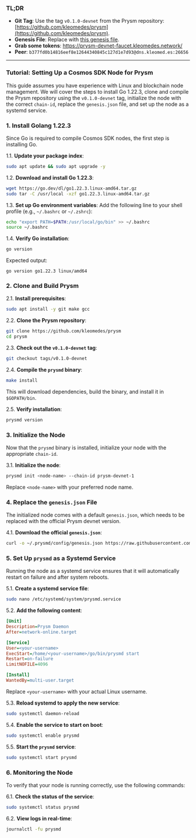### TL;DR

- **Git Tag**: Use the tag `v0.1.0-devnet` from the Prysm repository: [https://github.com/kleomedes/prysm](https://github.com/kleomedes/prysm).
- **Genesis File**: Replace with [this genesis file](https://raw.githubusercontent.com/kleomedes/prysm/refs/heads/main/network/prysm-devnet-1/genesis.json).
- **Grab some tokens**: https://prysm-devnet-faucet.kleomedes.network/
- **Peer**: ```b377fd0b14816eef8e12644340845c127d1e7d93@dns.kleomed.es:26656```

---

### Tutorial: Setting Up a Cosmos SDK Node for Prysm

This guide assumes you have experience with Linux and blockchain node management. We will cover the steps to install Go 1.22.3, clone and compile the Prysm repository using the `v0.1.0-devnet` tag, initialize the node with the correct `chain-id`, replace the `genesis.json` file, and set up the node as a systemd service.

### 1. Install Golang 1.22.3

Since Go is required to compile Cosmos SDK nodes, the first step is installing Go.

1.1. **Update your package index**:
```bash
sudo apt update && sudo apt upgrade -y
```

1.2. **Download and install Go 1.22.3**:
```bash
wget https://go.dev/dl/go1.22.3.linux-amd64.tar.gz
sudo tar -C /usr/local -xzf go1.22.3.linux-amd64.tar.gz
```

1.3. **Set up Go environment variables**:
Add the following line to your shell profile (e.g., `~/.bashrc` or `~/.zshrc`):
```bash
echo "export PATH=$PATH:/usr/local/go/bin" >> ~/.bashrc
source ~/.bashrc
```

1.4. **Verify Go installation**:
```bash
go version
```
Expected output:
```
go version go1.22.3 linux/amd64
```

### 2. Clone and Build Prysm

2.1. **Install prerequisites**:
```bash
sudo apt install -y git make gcc
```

2.2. **Clone the Prysm repository**:
```bash
git clone https://github.com/kleomedes/prysm
cd prysm
```

2.3. **Check out the `v0.1.0-devnet` tag**:
```bash
git checkout tags/v0.1.0-devnet
```

2.4. **Compile the `prysmd` binary**:
```bash
make install
```
This will download dependencies, build the binary, and install it in `$GOPATH/bin`.

2.5. **Verify installation**:
```bash
prysmd version
```

### 3. Initialize the Node

Now that the `prysmd` binary is installed, initialize your node with the appropriate `chain-id`.

3.1. **Initialize the node**:
```bash
prysmd init <node-name> --chain-id prysm-devnet-1
```
Replace `<node-name>` with your preferred node name.

### 4. Replace the `genesis.json` File

The initialized node comes with a default `genesis.json`, which needs to be replaced with the official Prysm devnet version.

4.1. **Download the official `genesis.json`**:
```bash
curl -o ~/.prysmd/config/genesis.json https://raw.githubusercontent.com/kleomedes/prysm/refs/heads/main/network/prysm-devnet-1/genesis.json
```

### 5. Set Up `prysmd` as a Systemd Service

Running the node as a systemd service ensures that it will automatically restart on failure and after system reboots.

5.1. **Create a systemd service file**:
```bash
sudo nano /etc/systemd/system/prysmd.service
```

5.2. **Add the following content**:
```ini
[Unit]
Description=Prysm Daemon
After=network-online.target

[Service]
User=<your-username>
ExecStart=/home/<your-username>/go/bin/prysmd start
Restart=on-failure
LimitNOFILE=4096

[Install]
WantedBy=multi-user.target
```
Replace `<your-username>` with your actual Linux username.

5.3. **Reload systemd to apply the new service**:
```bash
sudo systemctl daemon-reload
```

5.4. **Enable the service to start on boot**:
```bash
sudo systemctl enable prysmd
```

5.5. **Start the `prysmd` service**:
```bash
sudo systemctl start prysmd
```

### 6. Monitoring the Node

To verify that your node is running correctly, use the following commands:

6.1. **Check the status of the service**:
```bash
sudo systemctl status prysmd
```

6.2. **View logs in real-time**:
```bash
journalctl -fu prysmd
```
